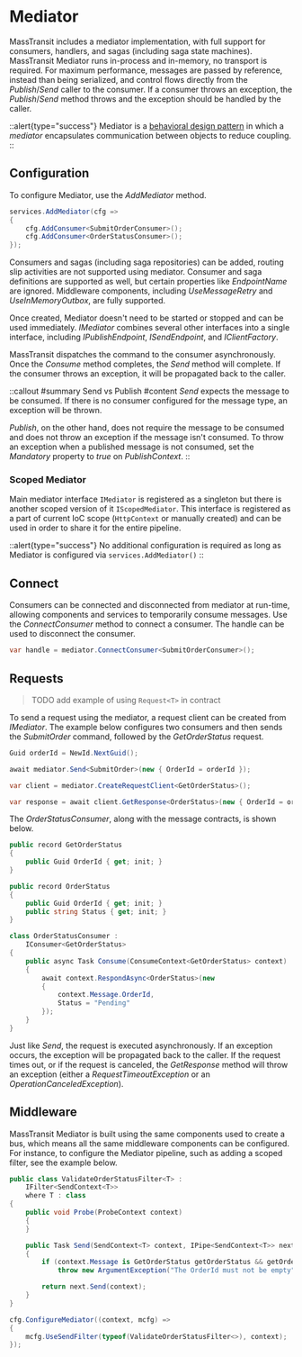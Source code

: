 # Mediator

MassTransit includes a mediator implementation, with full support for consumers, handlers, and sagas (including saga state machines). MassTransit Mediator runs in-process and in-memory, no transport is required. For maximum performance, messages are passed by reference, instead than being serialized, and control flows directly from the _Publish_/_Send_ caller to the consumer. If a consumer throws an exception, the _Publish_/_Send_ method throws and the exception should be handled by the caller.

::alert{type="success"}
Mediator is a [behavioral design pattern](https://en.wikipedia.org/wiki/Mediator_pattern) in which a _mediator_ encapsulates communication between objects to reduce coupling.
::

## Configuration

To configure Mediator, use the _AddMediator_ method.

```csharp
services.AddMediator(cfg =>
{
    cfg.AddConsumer<SubmitOrderConsumer>();
    cfg.AddConsumer<OrderStatusConsumer>();
});
```

Consumers and sagas (including saga repositories) can be added, routing slip activities are not supported using mediator. Consumer and saga definitions are supported as well, but certain properties like _EndpointName_ are ignored. Middleware components, including _UseMessageRetry_ and _UseInMemoryOutbox_, are fully supported.

Once created, Mediator doesn't need to be started or stopped and can be used immediately. _IMediator_ combines several other interfaces into a single interface, including _IPublishEndpoint_, _ISendEndpoint_, and _IClientFactory_.

MassTransit dispatches the command to the consumer asynchronously. Once the _Consume_ method completes, the _Send_ method will complete. If the consumer throws an exception, it will be propagated back to the caller.

::callout
#summary
Send vs Publish
#content
_Send_ expects the message to be consumed. If there is no consumer configured for the message type, an exception will be thrown.

_Publish_, on the other hand, does not require the message to be consumed and does not throw an exception if the message isn't consumed. To throw an exception when a published message is not consumed, set the _Mandatory_ property to _true_ on _PublishContext_.
::

### Scoped Mediator

Main mediator interface `IMediator` is registered as a singleton but there is another scoped version of it `IScopedMediator`. This interface is registered as a part of current IoC scope (`HttpContext` or manually created) and can be used in order to share it for the entire pipeline.

::alert{type="success"}
No additional configuration is required as long as Mediator is configured via `services.AddMediator()`
::

## Connect

Consumers can be connected and disconnected from mediator at run-time, allowing components and services to temporarily consume messages. Use the _ConnectConsumer_ method to connect a consumer. The handle can be used to disconnect the consumer.

```csharp
var handle = mediator.ConnectConsumer<SubmitOrderConsumer>();
```

## Requests

> TODO add example of using `Request<T>` in contract

To send a request using the mediator, a request client can be created from _IMediator_. The example below configures two consumers and then sends the _SubmitOrder_ command, followed by the _GetOrderStatus_ request.

```csharp
Guid orderId = NewId.NextGuid();

await mediator.Send<SubmitOrder>(new { OrderId = orderId });

var client = mediator.CreateRequestClient<GetOrderStatus>();

var response = await client.GetResponse<OrderStatus>(new { OrderId = orderId });
```

The _OrderStatusConsumer_, along with the message contracts, is shown below.

```csharp
public record GetOrderStatus
{
    public Guid OrderId { get; init; }
}

public record OrderStatus
{
    public Guid OrderId { get; init; }
    public string Status { get; init; }
}

class OrderStatusConsumer :
    IConsumer<GetOrderStatus>
{
    public async Task Consume(ConsumeContext<GetOrderStatus> context)
    {
        await context.RespondAsync<OrderStatus>(new
        {
            context.Message.OrderId,
            Status = "Pending"
        });
    }
}
```

Just like _Send_, the request is executed asynchronously. If an exception occurs, the exception will be propagated back to the caller. If the request times out, or if the request is canceled, the _GetResponse_ method will throw an exception (either a _RequestTimeoutException_ or an _OperationCanceledException_).

## Middleware

MassTransit Mediator is built using the same components used to create a bus, which means all the same middleware components can be configured. For instance, to configure the Mediator pipeline, such as adding a scoped filter, see the example below.

```csharp
public class ValidateOrderStatusFilter<T> :
    IFilter<SendContext<T>>
    where T : class
{
    public void Probe(ProbeContext context)
    {
    }

    public Task Send(SendContext<T> context, IPipe<SendContext<T>> next)
    {
        if (context.Message is GetOrderStatus getOrderStatus && getOrderStatus.OrderId == Guid.Empty)
            throw new ArgumentException("The OrderId must not be empty");

        return next.Send(context);
    }
}
```

```csharp
cfg.ConfigureMediator((context, mcfg) =>
{
    mcfg.UseSendFilter(typeof(ValidateOrderStatusFilter<>), context);
});
```
